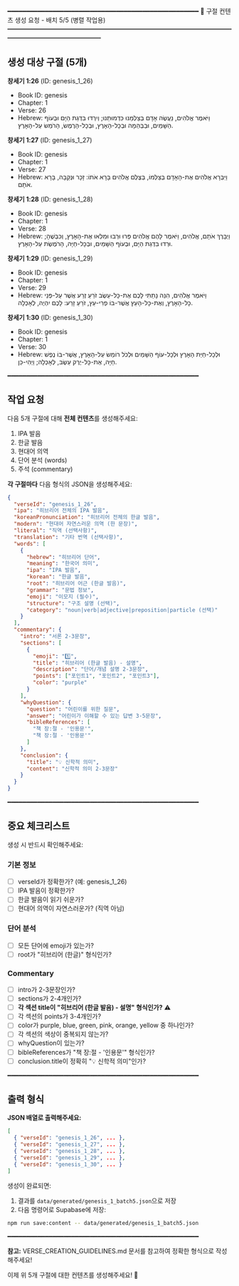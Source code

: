 ━━━━━━━━━━━━━━━━━━━━━━━━━━━━━━━━━━━━━━━━━━━━━━━━━━━
📖 구절 컨텐츠 생성 요청 - 배치 5/5 (병렬 작업용)
━━━━━━━━━━━━━━━━━━━━━━━━━━━━━━━━━━━━━━━━━━━━━━━━━━━

## 생성 대상 구절 (5개)


**창세기 1:26** (ID: genesis_1_26)
- Book ID: genesis
- Chapter: 1
- Verse: 26
- Hebrew: וַיֹּאמֶר אֱלֹהִים, נַעֲשֶׂה אָדָם בְּצַלְמֵנוּ כִּדְמוּתֵנוּ; וְיִרְדּוּ בִדְגַת הַיָּם וּבְעוֹף הַשָּׁמַיִם, וּבַבְּהֵמָה וּבְכָל-הָאָרֶץ, וּבְכָל-הָרֶמֶשׂ, הָרֹמֵשׂ עַל-הָאָרֶץ.


**창세기 1:27** (ID: genesis_1_27)
- Book ID: genesis
- Chapter: 1
- Verse: 27
- Hebrew: וַיִּבְרָא אֱלֹהִים אֶת-הָאָדָם בְּצַלְמוֹ, בְּצֶלֶם אֱלֹהִים בָּרָא אֹתוֹ:  זָכָר וּנְקֵבָה, בָּרָא אֹתָם.


**창세기 1:28** (ID: genesis_1_28)
- Book ID: genesis
- Chapter: 1
- Verse: 28
- Hebrew: וַיְבָרֶךְ אֹתָם, אֱלֹהִים, וַיֹּאמֶר לָהֶם אֱלֹהִים פְּרוּ וּרְבוּ וּמִלְאוּ אֶת-הָאָרֶץ, וְכִבְשֻׁהָ; וּרְדוּ בִּדְגַת הַיָּם, וּבְעוֹף הַשָּׁמַיִם, וּבְכָל-חַיָּה, הָרֹמֶשֶׂת עַל-הָאָרֶץ.


**창세기 1:29** (ID: genesis_1_29)
- Book ID: genesis
- Chapter: 1
- Verse: 29
- Hebrew: וַיֹּאמֶר אֱלֹהִים, הִנֵּה נָתַתִּי לָכֶם אֶת-כָּל-עֵשֶׂב זֹרֵעַ זֶרַע אֲשֶׁר עַל-פְּנֵי כָל-הָאָרֶץ, וְאֶת-כָּל-הָעֵץ אֲשֶׁר-בּוֹ פְרִי-עֵץ, זֹרֵעַ זָרַע:  לָכֶם יִהְיֶה, לְאָכְלָה.


**창세기 1:30** (ID: genesis_1_30)
- Book ID: genesis
- Chapter: 1
- Verse: 30
- Hebrew: וּלְכָל-חַיַּת הָאָרֶץ וּלְכָל-עוֹף הַשָּׁמַיִם וּלְכֹל רוֹמֵשׂ עַל-הָאָרֶץ, אֲשֶׁר-בּוֹ נֶפֶשׁ חַיָּה, אֶת-כָּל-יֶרֶק עֵשֶׂב, לְאָכְלָה; וַיְהִי-כֵן.


━━━━━━━━━━━━━━━━━━━━━━━━━━━━━━━━━━━━━━━━━━━━━━━━━━━

## 작업 요청

다음 5개 구절에 대해 **전체 컨텐츠**를 생성해주세요:
1. IPA 발음
2. 한글 발음
3. 현대어 의역
4. 단어 분석 (words)
5. 주석 (commentary)

**각 구절마다** 다음 형식의 JSON을 생성해주세요:

```json
{
  "verseId": "genesis_1_26",
  "ipa": "히브리어 전체의 IPA 발음",
  "koreanPronunciation": "히브리어 전체의 한글 발음",
  "modern": "현대어 자연스러운 의역 (한 문장)",
  "literal": "직역 (선택사항)",
  "translation": "기타 번역 (선택사항)",
  "words": [
    {
      "hebrew": "히브리어 단어",
      "meaning": "한국어 의미",
      "ipa": "IPA 발음",
      "korean": "한글 발음",
      "root": "히브리어 어근 (한글 발음)",
      "grammar": "문법 정보",
      "emoji": "이모지 (필수)",
      "structure": "구조 설명 (선택)",
      "category": "noun|verb|adjective|preposition|particle (선택)"
    }
  ],
  "commentary": {
    "intro": "서론 2-3문장",
    "sections": [
      {
        "emoji": "1️⃣",
        "title": "히브리어 (한글 발음) - 설명",
        "description": "단어/개념 설명 2-3문장",
        "points": ["포인트1", "포인트2", "포인트3"],
        "color": "purple"
      }
    ],
    "whyQuestion": {
      "question": "어린이를 위한 질문",
      "answer": "어린이가 이해할 수 있는 답변 3-5문장",
      "bibleReferences": [
        "책 장:절 - '인용문'",
        "책 장:절 - '인용문'"
      ]
    },
    "conclusion": {
      "title": "💡 신학적 의미",
      "content": "신학적 의미 2-3문장"
    }
  }
}
```

━━━━━━━━━━━━━━━━━━━━━━━━━━━━━━━━━━━━━━━━━━━━━━━━━━━

## 중요 체크리스트

생성 시 반드시 확인해주세요:

### 기본 정보
- [ ] verseId가 정확한가? (예: genesis_1_26)
- [ ] IPA 발음이 정확한가?
- [ ] 한글 발음이 읽기 쉬운가?
- [ ] 현대어 의역이 자연스러운가? (직역 아님)

### 단어 분석
- [ ] 모든 단어에 emoji가 있는가?
- [ ] root가 "히브리어 (한글)" 형식인가?

### Commentary
- [ ] intro가 2-3문장인가?
- [ ] sections가 2-4개인가?
- [ ] **각 섹션 title이 "히브리어 (한글 발음) - 설명" 형식인가?** ⚠️
- [ ] 각 섹션의 points가 3-4개인가?
- [ ] color가 purple, blue, green, pink, orange, yellow 중 하나인가?
- [ ] 각 섹션의 색상이 중복되지 않는가?
- [ ] whyQuestion이 있는가?
- [ ] bibleReferences가 "책 장:절 - '인용문'" 형식인가?
- [ ] conclusion.title이 정확히 "💡 신학적 의미"인가?

━━━━━━━━━━━━━━━━━━━━━━━━━━━━━━━━━━━━━━━━━━━━━━━━━━━

## 출력 형식

**JSON 배열로 출력해주세요:**

```json
[
  { "verseId": "genesis_1_26", ... },
  { "verseId": "genesis_1_27", ... },
  { "verseId": "genesis_1_28", ... },
  { "verseId": "genesis_1_29", ... },
  { "verseId": "genesis_1_30", ... }
]
```

생성이 완료되면:
1. 결과를 `data/generated/genesis_1_batch5.json`으로 저장
2. 다음 명령어로 Supabase에 저장:

```bash
npm run save:content -- data/generated/genesis_1_batch5.json
```

━━━━━━━━━━━━━━━━━━━━━━━━━━━━━━━━━━━━━━━━━━━━━━━━━━━

**참고:** VERSE_CREATION_GUIDELINES.md 문서를 참고하여 정확한 형식으로 작성해주세요!

이제 위 5개 구절에 대한 컨텐츠를 생성해주세요! 🙏
